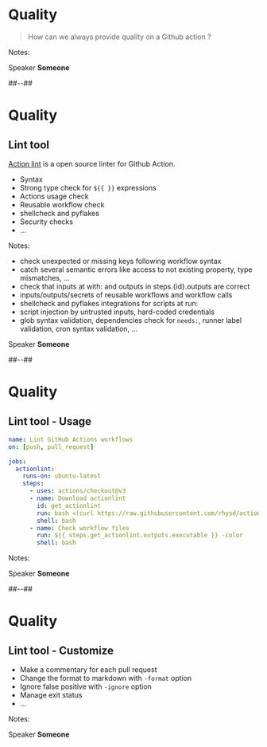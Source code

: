 <!-- .slide: class="with-code-bg-dark" -->

# Quality

> How can we always provide quality on a Github action ?

Notes:

Speaker **Someone**

##--##

<!-- .slide: class="with-code-bg-dark" -->

# Quality

## Lint tool

[Action lint](https://rhysd.github.io/actionlint/) is a open source linter for Github Action.

- Syntax  
- Strong type check for `${{ }}` expressions
- Actions usage check
- Reusable workflow check
- shellcheck and pyflakes
- Security checks
- ...
<!-- .element: class="list-fragment" -->

Notes:

- check unexpected or missing keys following workflow syntax
- catch several semantic errors like access to not existing property, type mismatches, ...
- check that inputs at with: and outputs in steps.{id}.outputs are correct
- inputs/outputs/secrets of reusable workflows and workflow calls
- shellcheck and pyflakes integrations for scripts at run:
- script injection by untrusted inputs, hard-coded credentials
- glob syntax validation, dependencies check for `needs:`, runner label validation, cron syntax validation, ...

Speaker **Someone**

##--##

<!-- .slide: class="with-code-bg-dark" -->

# Quality

## Lint tool - Usage 

```yaml [9-12|13-15]
name: Lint GitHub Actions workflows
on: [push, pull_request]

jobs:
  actionlint:
    runs-on: ubuntu-latest
    steps:
      - uses: actions/checkout@v3
      - name: Download actionlint
        id: get_actionlint
        run: bash <(curl https://raw.githubusercontent.com/rhysd/actionlint/main/scripts/download-actionlint.bash)
        shell: bash
      - name: Check workflow files
        run: ${{ steps.get_actionlint.outputs.executable }} -color
        shell: bash
```

Notes:

Speaker **Someone**

##--##

<!-- .slide: class="with-code-bg-dark" -->

# Quality

## Lint tool - Customize

- Make a commentary for each pull request
- Change the format to markdown with `-format` option 
- Ignore false positive with `-ignore` option 
- Manage exit status 
- ...
<!-- .element: class="list-fragment" -->

Notes:

Speaker **Someone**